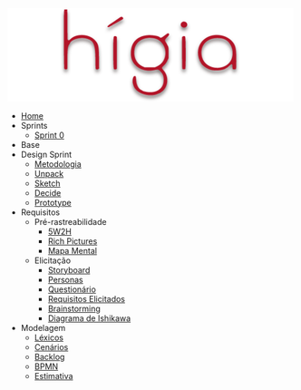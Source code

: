<a href="/">
    <img src="assets/images/higia/higia.png" class="sidebar-logo">
</a>

- [Home](README.md)
- Sprints
  - [Sprint 0](./00-sprint/sprint0)
- Base
- Design Sprint
  - [Metodologia](01-designSprint/metodologia.md)
  - [Unpack](./01-designSprint/brainstorming.md)
  - [Sketch](./01-designSprint/protipoPapel.md)
  - [Decide](./01-designSprint/prototipoMediaFidelidade.md)
  - [Prototype](../01-designSprint/prototipoAlta.md)
- Requisitos
  - Pré-rastreabilidade
    - [5W2H](./02-requisitos/pre-rastreabilidade/5w2h)
    - [Rich Pictures]()
    - [Mapa Mental](./02-requisitos/pre-rastreabilidade/mapaMental.md)
  - Elicitação
    - [Storyboard](./02-requisitos/elicitacao/storyboard.md)
    - [Personas](./02-requisitos/elicitacao/personas.md)
    - [Questionário](./02-requisitos/elicitacao/questionario.md)
    - [Requisitos Elicitados](./02-requisitos/elicitacao/requisitosElicitados.md)
    - [Brainstorming](../02-requisitos/elicitacao/brainstorming.md)
    - [Diagrama de Ishikawa](./02-requisitos/elicitacao/ishikawa.md)
- Modelagem
  - [Léxicos](./03-modelagem/lexicos.md)
  - [Cenários](./03-modelagem/cenarios.md)
  - [Backlog](./03-modelagem/backlog.md)
  - [BPMN](./03-modelagem/bpmn.md)
  - [Estimativa](../03-modelagem/estimativas.md)